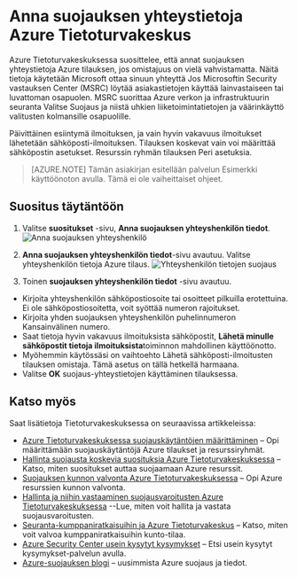 <properties
   pageTitle="Suojauksen yhteyshenkilön tietojen Azure Tietoturvakeskuksessa | Microsoft Azure"
   description="Tässä asiakirjassa kerrotaan, miten antamaan suojauksen yhteystietoja Azure Tietoturvakeskuksessa."
   services="security-center"
   documentationCenter="na"
   authors="TerryLanfear"
   manager="MBaldwin"
   editor=""/>

<tags
   ms.service="security-center"
   ms.devlang="na"
   ms.topic="article"
   ms.tgt_pltfrm="na"
   ms.workload="na"
   ms.date="10/17/2016"
   ms.author="terrylan"/>

# <a name="provide-security-contact-details-in-azure-security-center"></a>Anna suojauksen yhteystietoja Azure Tietoturvakeskus

Azure Tietoturvakeskuksessa suosittelee, että annat suojauksen yhteystietoja Azure tilauksen, jos omistajuus on vielä vahvistamatta. Näitä tietoja käytetään Microsoft ottaa sinuun yhteyttä Jos Microsoftin Security vastauksen Center (MSRC) löytää asiakastietojen käyttää lainvastaiseen tai luvattoman osapuolen. MSRC suorittaa Azure verkon ja infrastruktuurin seuranta Valitse Suojaus ja niistä uhkien liiketoimintatietojen ja väärinkäyttö valitusten kolmansille osapuolille.

Päivittäinen esiintymä ilmoituksen, ja vain hyvin vakavuus ilmoitukset lähetetään sähköposti-ilmoituksen. Tilauksen koskevat vain voi määrittää sähköpostin asetukset. Resurssin ryhmän tilauksen Peri asetuksia.

> [AZURE.NOTE] Tämän asiakirjan esitellään palvelun Esimerkki käyttöönoton avulla.  Tämä ei ole vaiheittaiset ohjeet.

## <a name="implement-the-recommendation"></a>Suositus täytäntöön

1. Valitse **suositukset** -sivu, **Anna suojauksen yhteyshenkilön tiedot**.
![Anna suojauksen yhteyshenkilö][1]

2. **Anna suojauksen yhteyshenkilön tiedot**-sivu avautuu. Valitse yhteyshenkilön tietoja Azure tilaus.
![Yhteyshenkilön tietojen suojaus][2]

3. Toinen **suojauksen yhteyshenkilön tiedot** -sivu avautuu.

  - Kirjoita yhteyshenkilön sähköpostiosoite tai osoitteet pilkuilla erotettuina. Ei ole sähköpostiosoitetta, voit syöttää numeron rajoitukset.
  - Kirjoita yhden suojauksen yhteyshenkilön puhelinnumeron Kansainvälinen numero.
  - Saat tietoja hyvin vakavuus ilmoituksista sähköpostit, **Lähetä minulle sähköpostit tietoja ilmoituksista**toiminnon mahdollinen käyttöönotto.
  - Myöhemmin käytössäsi on vaihtoehto Lähetä sähköposti-ilmoitusten tilauksen omistaja. Tämä asetus on tällä hetkellä harmaana.
  - Valitse **OK** suojaus-yhteystietojen käyttäminen tilauksessa.

## <a name="see-also"></a>Katso myös

Saat lisätietoja Tietoturvakeskuksessa on seuraavissa artikkeleissa:

- [Azure Tietoturvakeskuksessa suojauskäytäntöjen määrittäminen](security-center-policies.md) – Opi määrittämään suojauskäytäntöjä Azure tilaukset ja resurssiryhmät.
- [Hallinta suojausta koskevia suosituksia Azure Tietoturvakeskuksessa](security-center-recommendations.md) – Katso, miten suositukset auttaa suojaamaan Azure resurssit.
- [Suojauksen kunnon valvonta Azure Tietoturvakeskuksessa](security-center-monitoring.md) – Opi Azure resurssien kunnon valvonta.
- [Hallinta ja niihin vastaaminen suojausvaroitusten Azure Tietoturvakeskuksessa](security-center-managing-and-responding-alerts.md) --Lue, miten voit hallita ja vastata suojausvaroitusten.
- [Seuranta-kumppaniratkaisuihin ja Azure Tietoturvakeskus](security-center-partner-solutions.md) – Katso, miten voit valvoa kumppaniratkaisuihin kunto-tilaa.
- [Azure Security Center usein kysytyt kysymykset](security-center-faq.md) – Etsi usein kysytyt kysymykset-palvelun avulla.
- [Azure-suojauksen blogi](http://blogs.msdn.com/b/azuresecurity/) – uusimmista Azure suojaus ja tiedot.

<!--Image references-->
[1]: ./media/security-center-provide-security-contacts/provide-contacts.png
[2]:./media/security-center-provide-security-contacts/provide-contact-details.png
